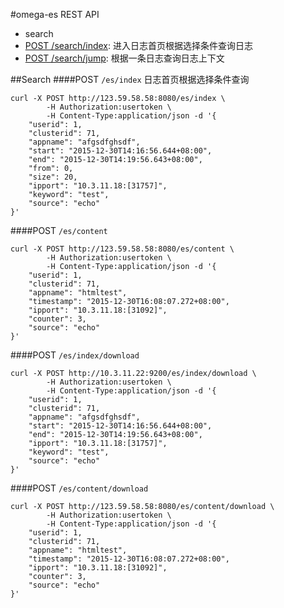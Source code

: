 #omega-es REST API
* search
 * [POST /search/index](#searchindex): 进入日志首页根据选择条件查询日志
 * [POST /search/jump](#searchjump): 根据一条日志查询日志上下文

##Search
####POST `/es/index`
日志首页根据选择条件查询
```shell
curl -X POST http://123.59.58.58:8080/es/index \
        -H Authorization:usertoken \
        -H Content-Type:application/json -d '{
    "userid": 1,
    "clusterid": 71,
    "appname": "afgsdfghsdf",
    "start": "2015-12-30T14:16:56.644+08:00",
    "end": "2015-12-30T14:19:56.643+08:00",
    "from": 0,
    "size": 20,
    "ipport": "10.3.11.18:[31757]",
    "keyword": "test",
    "source": "echo"
}'
```
####POST `/es/content`
```shell
curl -X POST http://123.59.58.58:8080/es/content \
        -H Authorization:usertoken \
        -H Content-Type:application/json -d '{
    "userid": 1,
    "clusterid": 71,
    "appname": "htmltest",
    "timestamp": "2015-12-30T16:08:07.272+08:00",
    "ipport": "10.3.11.18:[31092]",
    "counter": 3,
    "source": "echo"
}'
```
####POST `/es/index/download`
```shell
curl -X POST http://10.3.11.22:9200/es/index/download \
        -H Authorization:usertoken \
        -H Content-Type:application/json -d '{
    "userid": 1,
    "clusterid": 71,
    "appname": "afgsdfghsdf",
    "start": "2015-12-30T14:16:56.644+08:00",
    "end": "2015-12-30T14:19:56.643+08:00",
    "ipport": "10.3.11.18:[31757]",
    "keyword": "test",
    "source": "echo"
}'
```
####POST `/es/content/download`
```shell
curl -X POST http://123.59.58.58:8080/es/content/download \
        -H Authorization:usertoken \
        -H Content-Type:application/json -d '{
    "userid": 1,
    "clusterid": 71,
    "appname": "htmltest",
    "timestamp": "2015-12-30T16:08:07.272+08:00",
    "ipport": "10.3.11.18:[31092]",
    "counter": 3,
    "source": "echo"
}'
```
